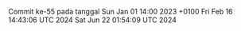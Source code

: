Commit ke-55 pada tanggal Sun Jan 01 14:00 2023 +0100
Fri Feb 16 14:43:06 UTC 2024
Sat Jun 22 01:54:09 UTC 2024
